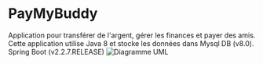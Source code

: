 # PayMyBuddy
Application pour transférer de l'argent, gérer les finances et payer des amis. Cette application utilise Java 8 et stocke les données dans Mysql DB (v8.0). 
Spring Boot (v2.2.7.RELEASE)
![Diagramme UML](https://user-images.githubusercontent.com/58168832/89902911-52205380-dbe7-11ea-8501-a32eac065e03.jpg)


